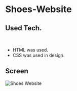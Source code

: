 # Shoes-Website
<h2>Used Tech.</h2><br>
<ul>
  <li>HTML was used.</li>
  <li>CSS was used in design.</li>
</ul>
<h2>Screen</h2>

![Shoes Website](https://github.com/mehmetalikimici/Shoes-Website/assets/115737497/61964bf7-8a7d-4795-9a82-3d65638760b4)
